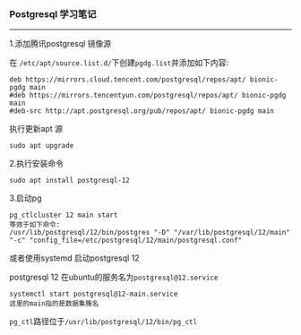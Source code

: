 ### Postgresql 学习笔记

---





1.添加腾讯postgresql 镜像源

在 `/etc/apt/source.list.d/`下创建`pgdg.list`并添加如下内容:

```
deb https://mirrors.cloud.tencent.com/postgresql/repos/apt/ bionic-pgdg main
#deb https://mirrors.tencentyun.com/postgresql/repos/apt/ bionic-pgdg main
#deb-src http://apt.postgresql.org/pub/repos/apt/ bionic-pgdg main
```

执行更新apt 源

```
sudo apt upgrade
```

2.执行安装命令

```
sudo apt install postgresql-12
```

3.启动pg

```
pg_ctlcluster 12 main start
等效于如下命令:
/usr/lib/postgresql/12/bin/postgres "-D" "/var/lib/postgresql/12/main" "-c" "config_file=/etc/postgresql/12/main/postgresql.conf"

```

或者使用systemd 启动postgresql 12

postgresql 12 在ubuntu的服务名为`postgresql@12.service`

```
systemctl start postgresql@12-main.service
这里的main指的是数据集簇名
```

`pg_ctl`路径位于`/usr/lib/postgresql/12/bin/pg_ctl`

